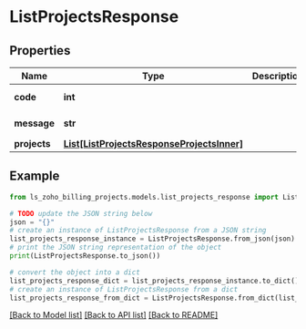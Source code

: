 # ListProjectsResponse


## Properties

Name | Type | Description | Notes
------------ | ------------- | ------------- | -------------
**code** | **int** |  | [optional] [readonly] 
**message** | **str** |  | [optional] [readonly] 
**projects** | [**List[ListProjectsResponseProjectsInner]**](ListProjectsResponseProjectsInner.md) |  | [optional] 

## Example

```python
from ls_zoho_billing_projects.models.list_projects_response import ListProjectsResponse

# TODO update the JSON string below
json = "{}"
# create an instance of ListProjectsResponse from a JSON string
list_projects_response_instance = ListProjectsResponse.from_json(json)
# print the JSON string representation of the object
print(ListProjectsResponse.to_json())

# convert the object into a dict
list_projects_response_dict = list_projects_response_instance.to_dict()
# create an instance of ListProjectsResponse from a dict
list_projects_response_from_dict = ListProjectsResponse.from_dict(list_projects_response_dict)
```
[[Back to Model list]](../README.md#documentation-for-models) [[Back to API list]](../README.md#documentation-for-api-endpoints) [[Back to README]](../README.md)



